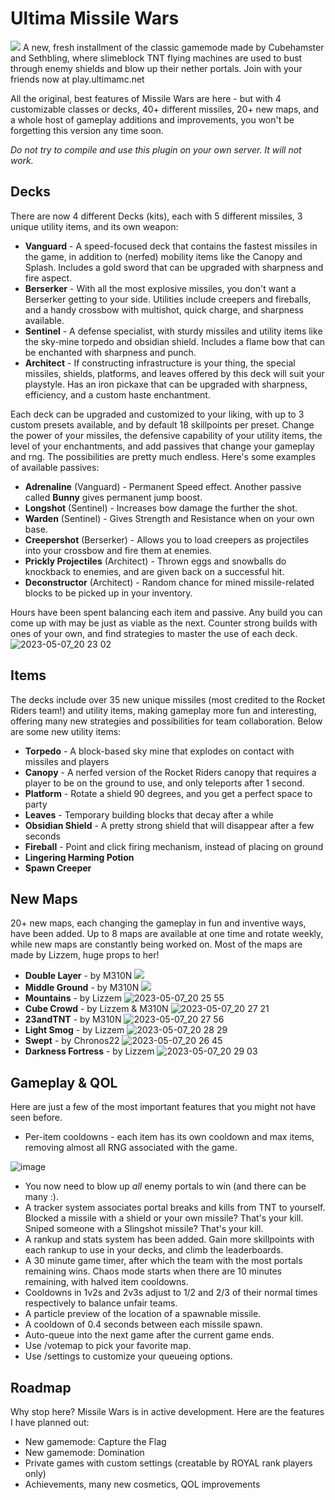 # Ultima Missile Wars
![](https://cdn.discordapp.com/attachments/358673756836855810/958149582120968262/2022-03-28_16.36.03.png)
A new, fresh installment of the classic gamemode made by Cubehamster and Sethbling, where slimeblock TNT flying machines are used to bust through enemy shields and blow up their nether portals. Join with your friends now at play.ultimamc.net

All the original, best features of Missile Wars are here - but with 4 customizable classes or decks, 40+ different missiles, 20+ new maps, and a whole host of gameplay additions and improvements, you won't be forgetting this version any time soon.

*Do not try to compile and use this plugin on your own server. It will not work.*

## Decks
There are now 4 different Decks (kits), each with 5 different missiles, 3 unique utility items, and its own weapon:
* **Vanguard** - A speed-focused deck that contains the fastest missiles in the game, in addition to (nerfed) mobility items like the Canopy and Splash. Includes a gold sword that can be upgraded with sharpness and fire aspect.
* **Berserker** - With all the most explosive missiles, you don't want a Berserker getting to your side. Utilities include creepers and fireballs, and a handy crossbow with multishot, quick charge, and sharpness available.
* **Sentinel** - A defense specialist, with sturdy missiles and utility items like the sky-mine torpedo and obsidian shield. Includes a flame bow that can be enchanted with sharpness and punch.
* **Architect** - If constructing infrastructure is your thing, the special missiles, shields, platforms, and leaves offered by this deck will suit your playstyle. Has an iron pickaxe that can be upgraded with sharpness, efficiency, and a custom haste enchantment.

Each deck can be upgraded and customized to your liking, with up to 3 custom presets available, and by default 18 skillpoints per preset. Change the power of your missiles, the defensive capability of your utility items, the level of your enchantments, and add passives that change your gameplay and rng. The possibilities are pretty much endless. Here's some examples of available passives:
* **Adrenaline** (Vanguard) - Permanent Speed effect. Another passive called **Bunny** gives permanent jump boost.
* **Longshot** (Sentinel) - Increases bow damage the further the shot.
* **Warden** (Sentinel) - Gives Strength and Resistance when on your own base.
* **Creepershot** (Berserker) - Allows you to load creepers as projectiles into your crossbow and fire them at enemies.
* **Prickly Projectiles** (Architect) - Thrown eggs and snowballs do knockback to enemies, and are given back on a successful hit.
* **Deconstructor** (Architect) - Random chance for mined missile-related blocks to be picked up in your inventory.

Hours have been spent balancing each item and passive. Any build you can come up with may be just as viable as the next. Counter strong builds with ones of your own, and find strategies to master the use of each deck.
![2023-05-07_20 23 02](https://user-images.githubusercontent.com/17891302/236727713-197cd2d7-1b1c-44b0-bb11-0f36668cf168.png)

## Items
The decks include over 35 new unique missiles (most credited to the Rocket Riders team!) and utility items, making gameplay more fun and interesting, offering many new strategies and possibilities for team collaboration. Below are some new utility items:
* **Torpedo** - A block-based sky mine that explodes on contact with missiles and players
* **Canopy** - A nerfed version of the Rocket Riders canopy that requires a player to be on the ground to use, and only teleports after 1 second.
* **Platform** - Rotate a shield 90 degrees, and you get a perfect space to party
* **Leaves** - Temporary building blocks that decay after a while
* **Obsidian Shield** - A pretty strong shield that will disappear after a few seconds
* **Fireball** - Point and click firing mechanism, instead of placing on ground
* **Lingering Harming Potion**
* **Spawn Creeper**

## New Maps
20+ new maps, each changing the gameplay in fun and inventive ways, have been added. Up to 8 maps are available at one time and rotate weekly, while new maps are constantly being worked on. Most of the maps are made by Lizzem, huge props to her!
* **Double Layer** - by M310N
![](https://i.imgur.com/ZXzhell.jpg)
* **Middle Ground** - by M310N
![](https://i.imgur.com/KeWo1el.jpg)
* **Mountains** - by Lizzem
![2023-05-07_20 25 55](https://user-images.githubusercontent.com/17891302/236727863-b77c3970-a256-49b3-b18c-c81176734149.png)
* **Cube Crowd** - by Lizzem & M310N
![2023-05-07_20 27 21](https://user-images.githubusercontent.com/17891302/236727894-2251ee49-09e4-491c-8ecc-d7e4db607a5e.png)
* **23andTNT** - by M310N
![2023-05-07_20 27 56](https://user-images.githubusercontent.com/17891302/236727922-6af5759d-53e2-4592-9b44-4a64f683f739.png)
* **Light Smog** - by Lizzem
![2023-05-07_20 28 29](https://user-images.githubusercontent.com/17891302/236727947-3b6b0d38-fd58-4bb6-8090-fc3d7c9861a8.png)
* **Swept** - by Chronos22
![2023-05-07_20 26 45](https://user-images.githubusercontent.com/17891302/236727974-b7efaa25-1a96-4d06-82c7-7c20328085c2.png)
* **Darkness Fortress** - by Lizzem
![2023-05-07_20 29 03](https://user-images.githubusercontent.com/17891302/236728000-7e9d4134-46bc-4a49-b3ea-026610548b3d.png)

## Gameplay & QOL
Here are just a few of the most important features that you might not have seen before.
* Per-item cooldowns - each item has its own cooldown and max items, removing almost all RNG associated with the game.

![image](https://user-images.githubusercontent.com/17891302/236728106-6d1055b5-4e29-49d3-841c-e84e4ec02ef4.png)
* You now need to blow up *all* enemy portals to win (and there can be many :).
* A tracker system associates portal breaks and kills from TNT to yourself. Blocked a missile with a shield or your own missile? That's your kill. Sniped someone with a Slingshot missile? That's your kill.
* A rankup and stats system has been added. Gain more skillpoints with each rankup to use in your decks, and climb the leaderboards.
* A 30 minute game timer, after which the team with the most portals remaining wins. Chaos mode starts when there are 10 minutes remaining, with halved item cooldowns.
* Cooldowns in 1v2s and 2v3s adjust to 1/2 and 2/3 of their normal times respectively to balance unfair teams.
* A particle preview of the location of a spawnable missile.
* A cooldown of 0.4 seconds between each missile spawn.
* Auto-queue into the next game after the current game ends.
* Use /votemap to pick your favorite map.
* Use /settings to customize your queueing options.

## Roadmap
Why stop here? Missile Wars is in active development. Here are the features I have planned out:
* New gamemode: Capture the Flag
* New gamemode: Domination
* Private games with custom settings (creatable by ROYAL rank players only)
* Achievements, many new cosmetics, QOL improvements
